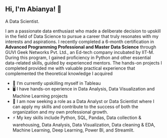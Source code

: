 ## Hi, I'm Abianya! 👋

A Data Scientist.

I am a passionate data enthusiast who made a deliberate decision to upskill in the field of Data Science to pursue a career that truly resonates with my interests and aspirations. I recently completed a 6-month certification in **Advanced Programming Professional and Master Data Science** through GUVI Geek Networks Pvt. Ltd., an Ed-tech company incubated by IIT-M. During this program, I gained proficiency in Python and other essential data-related skills, guided by experienced mentors. The hands-on projects I completed provided me with valuable practical experience that complemented the theoretical knowledge I acquired


- 🔭 I’m currently upskilling myself in Tableau
- 🖥️ I have hands-on eperience in Data Analysis, Data Visualization and Machine Learning projects
- 🌱 I am now seeking a role as a Data Analyst or Data Scientist where I can apply my skills and contribute to the success of both the organization and my own professional growth.
- ⚡ My key skills include Python, SQL, Pandas, Data collection & warehousing, Data Analysis, Data Visualization, Data cleaning & EDA, Machine Learning, Deep Learning, Power BI, and Streamlit.
